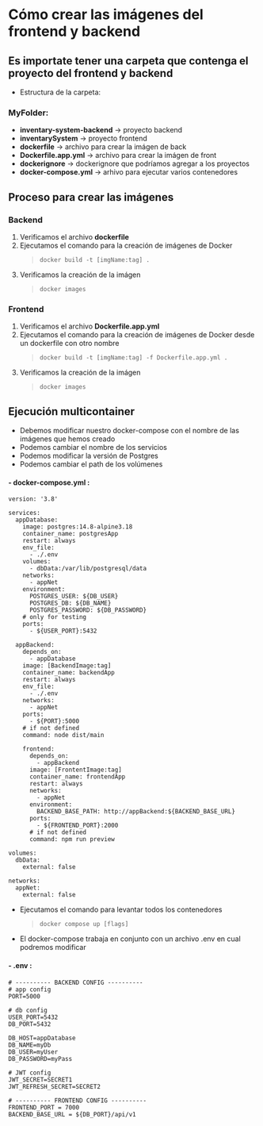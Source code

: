 # Cómo crear las imágenes del frontend y backend

## Es importate tener una carpeta que contenga el proyecto del frontend y backend

- Estructura de la carpeta:

### MyFolder:

- **inventary-system-backend** -> proyecto backend
- **inventarySystem** -> proyecto frontend
- **dockerfile** -> archivo para crear la imágen de back
- **Dockerfile.app.yml** -> archivo para crear la imágen de front
- **dockerignore** -> dockerignore que podríamos agregar a los proyectos
- **docker-compose.yml** -> arhivo para ejecutar varios contenedores

## Proceso para crear las imágenes

### Backend

1. Verificamos el archivo **dockerfile**
2. Ejecutamos el comando para la creación de imágenes de Docker
   > `docker build -t [imgName:tag] .`
3. Verificamos la creación de la imágen
   > `docker images `

### Frontend

1. Verificamos el archivo **Dockerfile.app.yml**
2. Ejecutamos el comando para la creación de imágenes de Docker desde un dockerfile con otro nombre
   > `docker build -t [imgName:tag] -f Dockerfile.app.yml .`
3. Verificamos la creación de la imágen
   > `docker images `

## Ejecución multicontainer

- Debemos modificar nuestro docker-compose con el nombre de las imágenes que hemos creado
- Podemos cambiar el nombre de los servicios
- Podemos modificar la versión de Postgres
- Podemos cambiar el path de los volúmenes

#### - docker-compose.yml :

```
version: '3.8'

services:
  appDatabase:
    image: postgres:14.8-alpine3.18
    container_name: postgresApp
    restart: always
    env_file:
      - ./.env
    volumes:
      - dbData:/var/lib/postgresql/data
    networks:
      - appNet
    environment:
      POSTGRES_USER: ${DB_USER}
      POSTGRES_DB: ${DB_NAME}
      POSTGRES_PASSWORD: ${DB_PASSWORD}
    # only for testing
    ports:
      - ${USER_PORT}:5432

  appBackend:
    depends_on:
      - appDatabase
    image: [BackendImage:tag]
    container_name: backendApp
    restart: always
    env_file:
      - ./.env
    networks:
      - appNet
    ports:
      - ${PORT}:5000
    # if not defined
    command: node dist/main

    frontend:
      depends_on:
        - appBackend
      image: [FrontentImage:tag]
      container_name: frontendApp
      restart: always
      networks:
        - appNet
      environment:
        BACKEND_BASE_PATH: http://appBackend:${BACKEND_BASE_URL}
      ports:
        - ${FRONTEND_PORT}:2000
      # if not defined
      command: npm run preview

volumes:
  dbData:
    external: false

networks:
  appNet:
    external: false
```

- Ejecutamos el comando para levantar todos los contenedores

  > `docker compose up [flags]`

- El docker-compose trabaja en conjunto con un archivo .env en cual podremos modificar

#### - .env :

```
# ---------- BACKEND CONFIG ----------
# app config
PORT=5000

# db config
USER_PORT=5432
DB_PORT=5432

DB_HOST=appDatabase
DB_NAME=myDb
DB_USER=myUser
DB_PASSWORD=myPass

# JWT config
JWT_SECRET=SECRET1
JWT_REFRESH_SECRET=SECRET2

# ---------- FRONTEND CONFIG ----------
FRONTEND_PORT = 7000
BACKEND_BASE_URL = ${DB_PORT}/api/v1
```
